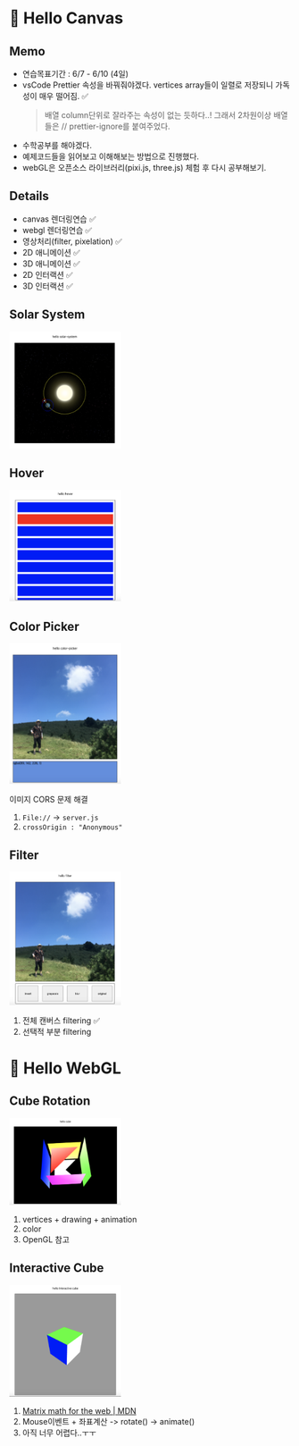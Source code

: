 # 👋 Hello Canvas


## Memo

- 연습목표기간 : 6/7 - 6/10 (4일)
- vsCode Prettier 속성을 바꿔줘야겠다. vertices array들이 일렬로 저장되니 가독성이 매우 떨어짐. ✅
  > 배열 column단위로 잘라주는 속성이 없는 듯하다..! 그래서 2차원이상 배열들은 // prettier-ignore를 붙여주었다.
- 수학공부를 해야겠다.
- 예제코드들을 읽어보고 이해해보는 방법으로 진행했다.
- webGL은 오픈소스 라이브러리(pixi.js, three.js) 체험 후 다시 공부해보기.

## Details

- canvas 렌더링연습 ✅
- webgl 렌더링연습 ✅
- 영상처리(filter, pixelation) ✅
- 2D 애니메이션 ✅
- 3D 애니메이션 ✅
- 2D 인터랙션 ✅
- 3D 인터랙션 ✅

## Solar System

<img width=200 src='./images/solar-system.png'/>

## Hover

<img width=200 src='./images/hover.png'/>

## Color Picker

<img width=200 src='./images/color-picker.png'/>

이미지 CORS 문제 해결

1. `File://` -> `server.js`
2. `crossOrigin : "Anonymous"`

## Filter

<img width=200 src='./images/filter.png'/>

1. 전체 캔버스 filtering ✅
2. 선택적 부분 filtering

# 👋 Hello WebGL

## Cube Rotation

<img width=200 src='./images/cube-rotation.png'/>

1. vertices + drawing + animation
2. color
3. OpenGL 참고

## Interactive Cube

<img width=200 src='./images/interactive-cube.png'/>

1. [Matrix math for the web | MDN](https://developer.mozilla.org/en-US/docs/Web/API/WebGL_API/Matrix_math_for_the_web)
2. Mouse이벤트 + 좌표계산 -> rotate() -> animate()
3. 아직 너무 어렵다..ㅜㅜ
